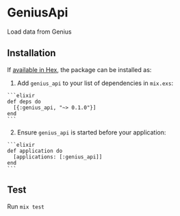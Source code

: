 # GeniusApi

Load data from Genius

## Installation

If [available in Hex](https://hex.pm/docs/publish), the package can be installed as:

  1. Add `genius_api` to your list of dependencies in `mix.exs`:

    ```elixir
    def deps do
      [{:genius_api, "~> 0.1.0"}]
    end
    ```

  2. Ensure `genius_api` is started before your application:

    ```elixir
    def application do
      [applications: [:genius_api]]
    end
    ```

## Test

Run `mix test`
